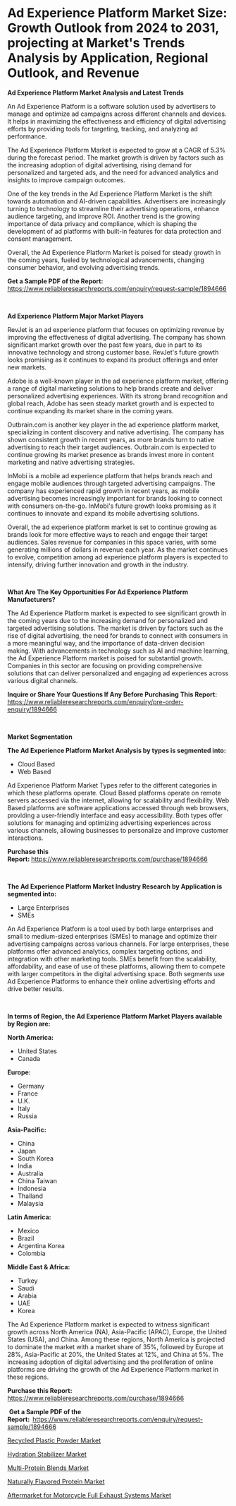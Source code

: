 <p><h1>Ad Experience Platform Market Size: Growth Outlook from 2024 to 2031, projecting at Market's Trends Analysis by Application, Regional Outlook, and Revenue</h1></p><p><strong>Ad Experience Platform Market Analysis and Latest Trends</strong></p>
<p><p>An Ad Experience Platform is a software solution used by advertisers to manage and optimize ad campaigns across different channels and devices. It helps in maximizing the effectiveness and efficiency of digital advertising efforts by providing tools for targeting, tracking, and analyzing ad performance.</p><p>The Ad Experience Platform Market is expected to grow at a CAGR of 5.3% during the forecast period. The market growth is driven by factors such as the increasing adoption of digital advertising, rising demand for personalized and targeted ads, and the need for advanced analytics and insights to improve campaign outcomes.</p><p>One of the key trends in the Ad Experience Platform Market is the shift towards automation and AI-driven capabilities. Advertisers are increasingly turning to technology to streamline their advertising operations, enhance audience targeting, and improve ROI. Another trend is the growing importance of data privacy and compliance, which is shaping the development of ad platforms with built-in features for data protection and consent management.</p><p>Overall, the Ad Experience Platform Market is poised for steady growth in the coming years, fueled by technological advancements, changing consumer behavior, and evolving advertising trends.</p></p>
<p><strong>Get a Sample PDF of the Report:&nbsp;</strong> <a href="https://www.reliableresearchreports.com/enquiry/request-sample/1894666">https://www.reliableresearchreports.com/enquiry/request-sample/1894666</a></p>
<p>&nbsp;</p>
<p><strong>Ad Experience Platform Major Market Players</strong></p>
<p><p>RevJet is an ad experience platform that focuses on optimizing revenue by improving the effectiveness of digital advertising. The company has shown significant market growth over the past few years, due in part to its innovative technology and strong customer base. RevJet's future growth looks promising as it continues to expand its product offerings and enter new markets.</p><p>Adobe is a well-known player in the ad experience platform market, offering a range of digital marketing solutions to help brands create and deliver personalized advertising experiences. With its strong brand recognition and global reach, Adobe has seen steady market growth and is expected to continue expanding its market share in the coming years.</p><p>Outbrain.com is another key player in the ad experience platform market, specializing in content discovery and native advertising. The company has shown consistent growth in recent years, as more brands turn to native advertising to reach their target audiences. Outbrain.com is expected to continue growing its market presence as brands invest more in content marketing and native advertising strategies.</p><p>InMobi is a mobile ad experience platform that helps brands reach and engage mobile audiences through targeted advertising campaigns. The company has experienced rapid growth in recent years, as mobile advertising becomes increasingly important for brands looking to connect with consumers on-the-go. InMobi's future growth looks promising as it continues to innovate and expand its mobile advertising solutions.</p><p>Overall, the ad experience platform market is set to continue growing as brands look for more effective ways to reach and engage their target audiences. Sales revenue for companies in this space varies, with some generating millions of dollars in revenue each year. As the market continues to evolve, competition among ad experience platform players is expected to intensify, driving further innovation and growth in the industry.</p></p>
<p>&nbsp;</p>
<p><strong>What Are The Key Opportunities For Ad Experience Platform Manufacturers?</strong></p>
<p><p>The Ad Experience Platform market is expected to see significant growth in the coming years due to the increasing demand for personalized and targeted advertising solutions. The market is driven by factors such as the rise of digital advertising, the need for brands to connect with consumers in a more meaningful way, and the importance of data-driven decision making. With advancements in technology such as AI and machine learning, the Ad Experience Platform market is poised for substantial growth. Companies in this sector are focusing on providing comprehensive solutions that can deliver personalized and engaging ad experiences across various digital channels.</p></p>
<p><strong>Inquire or Share Your Questions If Any Before Purchasing This Report:</strong> <a href="https://www.reliableresearchreports.com/enquiry/pre-order-enquiry/1894666">https://www.reliableresearchreports.com/enquiry/pre-order-enquiry/1894666</a></p>
<p>&nbsp;</p>
<p><strong>Market Segmentation</strong></p>
<p><strong>The Ad Experience Platform Market Analysis by types is segmented into:</strong></p>
<p><ul><li>Cloud Based</li><li>Web Based</li></ul></p>
<p><p>Ad Experience Platform Market Types refer to the different categories in which these platforms operate. Cloud Based platforms operate on remote servers accessed via the internet, allowing for scalability and flexibility. Web Based platforms are software applications accessed through web browsers, providing a user-friendly interface and easy accessibility. Both types offer solutions for managing and optimizing advertising experiences across various channels, allowing businesses to personalize and improve customer interactions.</p></p>
<p><strong>Purchase this Report:&nbsp;</strong><a href="https://www.reliableresearchreports.com/purchase/1894666">https://www.reliableresearchreports.com/purchase/1894666</a></p>
<p>&nbsp;</p>
<p><strong>The Ad Experience Platform Market Industry Research by Application is segmented into:</strong></p>
<p><ul><li>Large Enterprises</li><li>SMEs</li></ul></p>
<p><p>An Ad Experience Platform is a tool used by both large enterprises and small to medium-sized enterprises (SMEs) to manage and optimize their advertising campaigns across various channels. For large enterprises, these platforms offer advanced analytics, complex targeting options, and integration with other marketing tools. SMEs benefit from the scalability, affordability, and ease of use of these platforms, allowing them to compete with larger competitors in the digital advertising space. Both segments use Ad Experience Platforms to enhance their online advertising efforts and drive better results.</p></p>
<p>&nbsp;</p>
<p><strong>In terms of Region, the Ad Experience Platform Market Players available by Region are:</strong></p>
<p>
    <p> <strong> North America: </strong>
        <ul>
            <li>United States</li>
            <li>Canada</li>
        </ul>
        </p> 
    <p> <strong> Europe: </strong>
        <ul>
            <li>Germany</li>
            <li>France</li>
            <li>U.K.</li>
            <li>Italy</li>
            <li>Russia</li>
        </ul>
        </p> 
    <p> <strong> Asia-Pacific: </strong>
        <ul>
            <li>China</li>
            <li>Japan</li>
            <li>South Korea</li>
            <li>India</li>
            <li>Australia</li>
            <li>China Taiwan</li>
            <li>Indonesia</li>
            <li>Thailand</li>
            <li>Malaysia</li>
        </ul>
        </p> 
    <p> <strong> Latin America: </strong>
        <ul>
            <li>Mexico</li>
            <li>Brazil</li>
            <li>Argentina Korea</li>
            <li>Colombia</li>
        </ul>
        </p> 
    <p> <strong> Middle East & Africa: </strong>
        <ul>
            <li>Turkey</li>
            <li>Saudi</li>
            <li>Arabia</li>
            <li>UAE</li>
            <li>Korea</li>
        </ul>
    </p>
    </p>
<p><p>The Ad Experience Platform market is expected to witness significant growth across North America (NA), Asia-Pacific (APAC), Europe, the United States (USA), and China. Among these regions, North America is projected to dominate the market with a market share of 35%, followed by Europe at 28%, Asia-Pacific at 20%, the United States at 12%, and China at 5%. The increasing adoption of digital advertising and the proliferation of online platforms are driving the growth of the Ad Experience Platform market in these regions.</p></p>
<p><strong>Purchase this Report: </strong><a href="https://www.reliableresearchreports.com/purchase/1894666">https://www.reliableresearchreports.com/purchase/1894666</a></p>
<p>&nbsp;<strong>Get a Sample PDF of the Report:&nbsp;&nbsp;</strong><a href="https://www.reliableresearchreports.com/enquiry/request-sample/1894666">https://www.reliableresearchreports.com/enquiry/request-sample/1894666</a></p>
<p><strong></strong></p>
<p><p><a href="https://view.publitas.com/reportprime-1/recycled-plastic-powder-market-research-report-forecasted-for-period-from-2024-2031-by-market-type-market-application-and-region/">Recycled Plastic Powder Market</a></p><p><a href="https://view.publitas.com/reportprime-1/global-hydration-stabilizer-market-size-and-market-trends-insights-and-projections-from-2024-to-2031/">Hydration Stabilizer Market</a></p><p><a href="https://natural-crush-b99.notion.site/Multi-Protein-Blends-Market-Size-Furnishes-Valuable-Information-Encompassing-Market-Share-Market-Tr-5db6afa9310b40c8a51a9485ce002060">Multi-Protein Blends Market</a></p><p><a href="https://simplistic-meeting-7ee.notion.site/Naturally-Flavored-Protein-Market-with-the-goal-of-estimating-the-market-size-and-future-growth-pote-010e8533dbba4866a99d68a6ebe019d5">Naturally Flavored Protein Market</a></p><p><a href="https://zircon-bluebell-299.notion.site/Global-Aftermarket-for-Motorcycle-Full-Exhaust-Systems-Market-Size-and-Market-Trends-Insights-and-P-64329991179f40339e8851c1fa5b0e15">Aftermarket for Motorcycle Full Exhaust Systems Market</a></p></p>